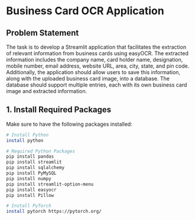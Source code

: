 # Business Card OCR Application

## Problem Statement

The task is to develop a Streamlit application that facilitates the extraction of relevant information from business cards using easyOCR. The extracted information includes the company name, card holder name, designation, mobile number, email address, website URL, area, city, state, and pin code. Additionally, the application should allow users to save this information, along with the uploaded business card image, into a database. The database should support multiple entries, each with its own business card image and extracted information.

## 1. Install Required Packages

Make sure to have the following packages installed:

```bash
# Install Python
install python

# Required Python Packages
pip install pandas
pip install streamlit
pip install sqlalchemy
pip install PyMySQL
pip install numpy
pip install streamlit-option-menu
pip install easyocr
pip install Pillow

# Install PyTorch
install pytorch https://pytorch.org/


